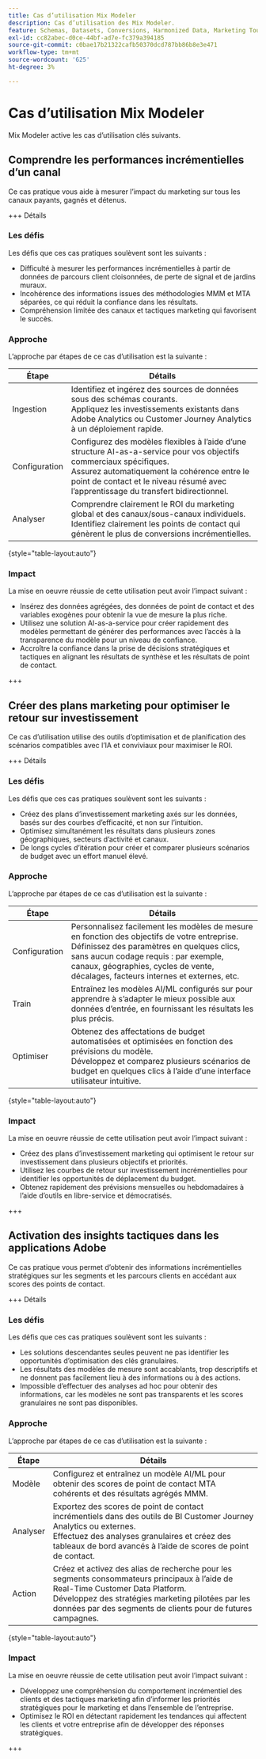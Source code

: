 ```yaml
---
title: Cas d’utilisation Mix Modeler
description: Cas d’utilisation des Mix Modeler.
feature: Schemas, Datasets, Conversions, Harmonized Data, Marketing Touch Points, Models, Plans
exl-id: cc82abec-d0ce-44bf-ad7e-fc379a394185
source-git-commit: c0bae17b21322cafb50370dcd787bb86b8e3e471
workflow-type: tm+mt
source-wordcount: '625'
ht-degree: 3%

---
```


# Cas d’utilisation Mix Modeler

Mix Modeler active les cas d’utilisation clés suivants.

## Comprendre les performances incrémentielles d’un canal

Ce cas pratique vous aide à mesurer l’impact du marketing sur tous les canaux payants, gagnés et détenus.

+++ Détails

### Les défis

Les défis que ces cas pratiques soulèvent sont les suivants :

* Difficulté à mesurer les performances incrémentielles à partir de données de parcours client cloisonnées, de perte de signal et de jardins muraux.
* Incohérence des informations issues des méthodologies MMM et MTA séparées, ce qui réduit la confiance dans les résultats.
* Compréhension limitée des canaux et tactiques marketing qui favorisent le succès.

### Approche

L’approche par étapes de ce cas d’utilisation est la suivante :

| Étape | Détails |
|---|---|
| Ingestion | Identifiez et ingérez des sources de données sous des schémas courants. <br/>Appliquez les investissements existants dans Adobe Analytics ou Customer Journey Analytics à un déploiement rapide. |
| Configuration | Configurez des modèles flexibles à l’aide d’une structure AI-as-a-service pour vos objectifs commerciaux spécifiques. <br/> Assurez automatiquement la cohérence entre le point de contact et le niveau résumé avec l’apprentissage du transfert bidirectionnel. |
| Analyser | Comprendre clairement le ROI du marketing global et des canaux/sous-canaux individuels.<br/>Identifiez clairement les points de contact qui génèrent le plus de conversions incrémentielles. |

{style="table-layout:auto"}


### Impact

La mise en oeuvre réussie de cette utilisation peut avoir l’impact suivant :

* Insérez des données agrégées, des données de point de contact et des variables exogènes pour obtenir la vue de mesure la plus riche.
* Utilisez une solution AI-as-a-service pour créer rapidement des modèles permettant de générer des performances avec l’accès à la transparence du modèle pour un niveau de confiance.
* Accroître la confiance dans la prise de décisions stratégiques et tactiques en alignant les résultats de synthèse et les résultats de point de contact.

+++


## Créer des plans marketing pour optimiser le retour sur investissement

Ce cas d’utilisation utilise des outils d’optimisation et de planification des scénarios compatibles avec l’IA et conviviaux pour maximiser le ROI.

+++ Détails

### Les défis

Les défis que ces cas pratiques soulèvent sont les suivants :

* Créez des plans d’investissement marketing axés sur les données, basés sur des courbes d’efficacité, et non sur l’intuition.
* Optimisez simultanément les résultats dans plusieurs zones géographiques, secteurs d’activité et canaux.
* De longs cycles d’itération pour créer et comparer plusieurs scénarios de budget avec un effort manuel élevé.


### Approche

L’approche par étapes de ce cas d’utilisation est la suivante :

| Étape | Détails |
|---|---|
| Configuration | Personnalisez facilement les modèles de mesure en fonction des objectifs de votre entreprise.<br/>Définissez des paramètres en quelques clics, sans aucun codage requis : par exemple, canaux, géographies, cycles de vente, décalages, facteurs internes et externes, etc. |
| Train | Entraînez les modèles AI/ML configurés sur pour apprendre à s’adapter le mieux possible aux données d’entrée, en fournissant les résultats les plus précis. |
| Optimiser | Obtenez des affectations de budget automatisées et optimisées en fonction des prévisions du modèle.<br/>Développez et comparez plusieurs scénarios de budget en quelques clics à l’aide d’une interface utilisateur intuitive. |

{style="table-layout:auto"}


### Impact

La mise en oeuvre réussie de cette utilisation peut avoir l’impact suivant :

* Créez des plans d’investissement marketing qui optimisent le retour sur investissement dans plusieurs objectifs et priorités.
* Utilisez les courbes de retour sur investissement incrémentielles pour identifier les opportunités de déplacement du budget.
* Obtenez rapidement des prévisions mensuelles ou hebdomadaires à l’aide d’outils en libre-service et démocratisés.

+++

<!-- This use case is not supported with initial release

## Make data-driven inflight optimizations

This use case helps you to improve ROI weekly by assessing actual and forecasted performance to make inflight improvements.

+++ Details

### Challenges

The challenges this use case addresses are:

* Campaign performance is often slow, or lacks granularity need to confidently optimize.
* Messy, non-standardized data across dozens of channels and sources drives slow time to insight.
* No democratized access to tools and overreliance on select experts or external vendors, increasing turnaround times.



### Approach

The step based approach for this use case:

| Step | Details |
|---|---|
| Ingest | Ingest data in common schemas for easy model refreshes and reusability across Experience Platform applications.<br/>Streamline data piping, cleaning & QA with automated harmonization tools. |
| Refresh | Build and refresh AI/ML  models using a user-friendly, self-service platform.<br/>Get new results, including historic and forecasted ROIs by channel, on a weekly or monthly basis. |
| Optimize | Make rapid inflight optimizations by shifting spend across channels based on measured performance. |

{style="table-layout:auto"}


### Impact 

Successful implementation of this use can have the following impact:

* Maximize speed, scalability, and usability across measurement & analytic use cases with standardized data schemas and common data foundation.
* Rapidly make weekly or monthly inflight optimizations and maximize ROI with data-driven spend shifts that reflect best forecasted ROIs.

+++

-->

## Activation des insights tactiques dans les applications Adobe

Ce cas pratique vous permet d’obtenir des informations incrémentielles stratégiques sur les segments et les parcours clients en accédant aux scores des points de contact.

+++ Détails

### Les défis

Les défis que ces cas pratiques soulèvent sont les suivants :

* Les solutions descendantes seules peuvent ne pas identifier les opportunités d’optimisation des clés granulaires.
* Les résultats des modèles de mesure sont accablants, trop descriptifs et ne donnent pas facilement lieu à des informations ou à des actions.
* Impossible d’effectuer des analyses ad hoc pour obtenir des informations, car les modèles ne sont pas transparents et les scores granulaires ne sont pas disponibles.


### Approche

L’approche par étapes de ce cas d’utilisation est la suivante :

| Étape | Détails |
|---|---|
| Modèle | Configurez et entraînez un modèle AI/ML pour obtenir des scores de point de contact MTA cohérents et des résultats agrégés MMM. |
| Analyser | Exportez des scores de point de contact incrémentiels dans des outils de BI Customer Journey Analytics ou externes.<br/>Effectuez des analyses granulaires et créez des tableaux de bord avancés à l’aide de scores de point de contact. |
| Action | Créez et activez des alias de recherche pour les segments consommateurs principaux à l’aide de Real-Time Customer Data Platform.<br/>Développez des stratégies marketing pilotées par les données par des segments de clients pour de futures campagnes. |

{style="table-layout:auto"}


### Impact

La mise en oeuvre réussie de cette utilisation peut avoir l’impact suivant :

* Développez une compréhension du comportement incrémentiel des clients et des tactiques marketing afin d’informer les priorités stratégiques pour le marketing et dans l’ensemble de l’entreprise.
* Optimisez le ROI en détectant rapidement les tendances qui affectent les clients et votre entreprise afin de développer des réponses stratégiques.


+++
